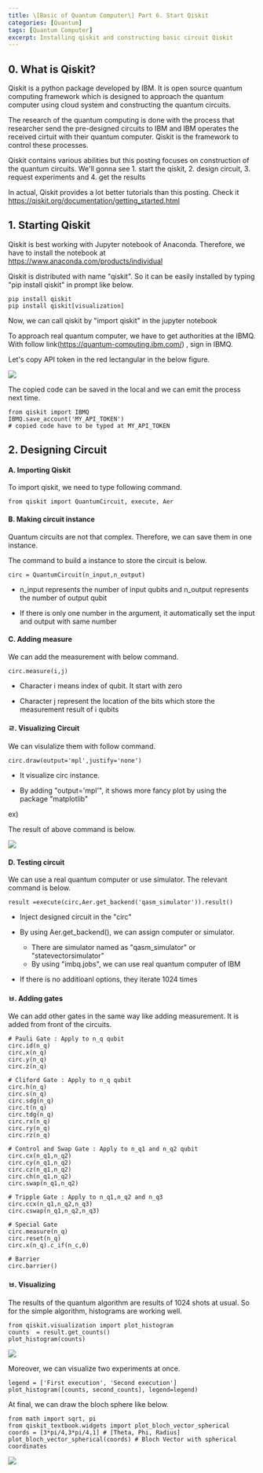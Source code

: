 ```yaml
---
title: \[Basic of Quantum Computer\] Part 6. Start Qiskit
categories: [Quantum]
tags: [Quantum Computer]
excerpt: Installing qiskit and constructing basic circuit Qiskit
---
```


## 0. What is Qiskit?

 Qiskit is a python package developed by IBM. It is open source quantum computing framework which is designed to approach the quantum computer using cloud system and constructing the quantum circuits.

 The research of the quantum computing is done with the process that researcher send the pre-designed circuits to IBM and IBM operates the received cirtuit with their quantum computer. Qiskit is the framework to control these processes. 

 Qiskit contains various abilities but this posting focuses on construction of the quantum circuits. We'll gonna see 1. start the qiskit, 2. design circuit, 3. request experiments and 4. get the results

 In actual, Qiskit provides a lot better tutorials than this posting. Check it https://qiskit.org/documentation/getting_started.html



## 1. Starting Qiskit

 Qiskit is best working with Jupyter notebook of Anaconda. Therefore, we have to install the notebook at https://www.anaconda.com/products/individual 



Qiskit is distributed with name "qiskit". So it can be easily installed by typing "pip install qiskit" in prompt like below.

```
pip install qiskit
pip install qiskit[visualization]
```

 

Now, we can call qiskit by "import qiskit" in the jupyter notebook



To approach real quantum computer, we have to get authorities at the IBMQ. With follow link(https://quantum-computing.ibm.com/) , sign in IBMQ.





Let's copy API token in the red lectangular in the below figure. 

![](/assets/img/post/2021-03-11/figure1.png)

 The copied code can be saved in the local and we can emit the process next time.

```
from qiskit import IBMQ
IBMQ.save_account('MY_API_TOKEN')
# copied code have to be typed at MY_API_TOKEN
```



## 2. Designing Circuit

#### A.  Importing Qiskit

 To import qiskit, we need to type following command.

```
from qiskit import QuantumCircuit, execute, Aer
```



#### B. Making circuit instance

 Quantum circuits are not that complex. Therefore, we can save them in one instance. 

 The command to build a instance to store the circuit is below.

```
circ = QuantumCircuit(n_input,n_output)
```

- n_input represents the number of input qubits and n_output represents the number of output qubit

- If there is only one number in the argument, it automatically set the input and output with same number

  

#### C. Adding measure

 We can add the measurement with below command. 

```
circ.measure(i,j)
```

- Character i means index of qubit. It start with zero 

- Character j represent the location of the bits which store the measurement result of i qubits

  

#### ㄹ. Visualizing Circuit

We can visulalize them with follow command.

```
circ.draw(output='mpl',justify='none')
```

- It visualize circ instance.

- By adding "output='mpl'", it shows more fancy plot by using the package "matplotlib"

  

ex)

The result of above command is below.

![](/assets/img/post/2021-03-11/figure2.PNG)



#### D. Testing circuit

We can use a real quantum computer or use simulator. The relevant command is below.

```
result =execute(circ,Aer.get_backend('qasm_simulator')).result()
```

- Inject designed circuit in the "circ" 
- By using Aer.get_backend(), we can assign computer or simulator.
  - There are simulator named as "qasm_simulator" or "statevectorsimulator" 
  - By using "imbq.jobs", we can use real quantum computer of IBM

- If there is no additioanl options, they iterate 1024 times 

  

#### ㅂ. Adding gates

 We can add other gates in the same way like adding measurement. It is added from front of the circuits.

```
# Pauli Gate : Apply to n_q qubit
circ.id(n_q)
circ.x(n_q)
circ.y(n_q)
circ.z(n_q)

# Cliford Gate : Apply to n_q qubit
circ.h(n_q)
circ.s(n_q)
circ.sdg(n_q)
circ.t(n_q)
circ.tdg(n_q)
circ.rx(n_q)
circ.ry(n_q)
circ.rz(n_q)

# Control and Swap Gate : Apply to n_q1 and n_q2 qubit
circ.cx(n_q1,n_q2)
circ.cy(n_q1,n_q2)
circ.cz(n_q1,n_q2)
circ.ch(n_q1,n_q2)
circ.swap(n_q1,n_q2)

# Tripple Gate : Apply to n_q1,n_q2 and n_q3
circ.ccx(n_q1,n_q2,n_q3)
circ.cswap(n_q1,n_q2,n_q3)

# Special Gate 
circ.measure(n_q)
circ.reset(n_q)
circ.x(n_q).c_if(n_c,0)

# Barrier
circ.barrier()
```



#### ㅂ. Visualizing

 The results of the quantum algorithm are results of 1024 shots at usual. So for the simple algorithm, histograms are working well.

```
from qiskit.visualization import plot_histogram
counts  = result.get_counts()
plot_histogram(counts)
```

![](/assets/img/post/2021-03-11/figure3.PNG)

 Moreover, we can visualize two experiments at once.

```
legend = ['First execution', 'Second execution']
plot_histogram([counts, second_counts], legend=legend)
```



At final, we can draw the bloch sphere like below.

```
from math import sqrt, pi
from qiskit_textbook.widgets import plot_bloch_vector_spherical
coords = [3*pi/4,3*pi/4,1] # [Theta, Phi, Radius]
plot_bloch_vector_spherical(coords) # Bloch Vector with spherical coordinates
```

![](/assets/img/post/2021-03-11/figure4.PNG)



 